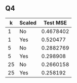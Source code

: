 ## Q4

| k | Scaled | Test MSE |
| --- | --- | --- |
| 1 | No | 0.4678402 |
| 1 | Yes | 0.520477 |
| 5 | No | 0.2882769 |
| 5 | Yes | 0.298908 |
| 25 | No | 0.2660158 |
| 25 | Yes | 0.258192 |
